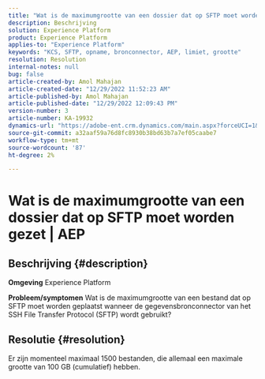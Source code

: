 ```yaml
---
title: "Wat is de maximumgrootte van een dossier dat op SFTP moet worden gezet | AEP"
description: Beschrijving
solution: Experience Platform
product: Experience Platform
applies-to: "Experience Platform"
keywords: "KCS, SFTP, opname, bronconnector, AEP, limiet, grootte"
resolution: Resolution
internal-notes: null
bug: false
article-created-by: Amol Mahajan
article-created-date: "12/29/2022 11:52:23 AM"
article-published-by: Amol Mahajan
article-published-date: "12/29/2022 12:09:43 PM"
version-number: 3
article-number: KA-19932
dynamics-url: "https://adobe-ent.crm.dynamics.com/main.aspx?forceUCI=1&pagetype=entityrecord&etn=knowledgearticle&id=e9b0983c-6f87-ed11-81ac-6045bd006704"
source-git-commit: a32aaf59a76d8fc8930b38bd63b7a7ef05caabe7
workflow-type: tm+mt
source-wordcount: '87'
ht-degree: 2%

---
```


# Wat is de maximumgrootte van een dossier dat op SFTP moet worden gezet | AEP

## Beschrijving {#description}

<b>Omgeving</b>
Experience Platform


<b>Probleem/symptomen</b>
Wat is de maximumgrootte van een bestand dat op SFTP moet worden geplaatst wanneer de gegevensbronconnector van het SSH File Transfer Protocol (SFTP) wordt gebruikt?


## Resolutie {#resolution}

Er zijn momenteel maximaal 1500 bestanden, die allemaal een maximale grootte van 100 GB (cumulatief) hebben.
